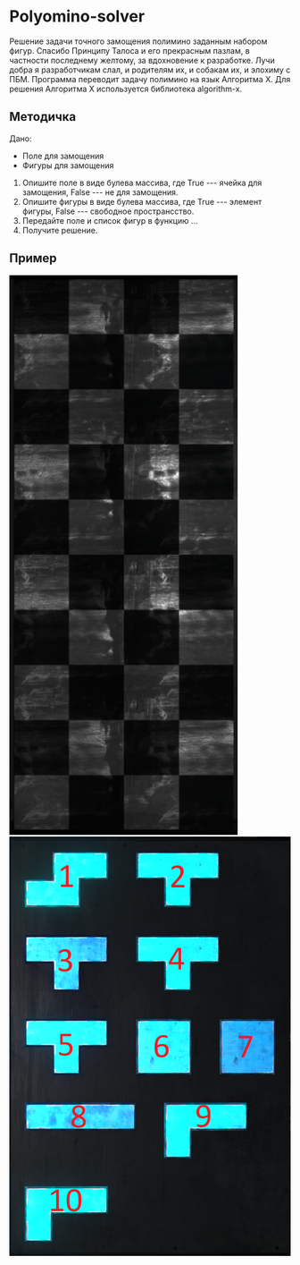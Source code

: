 # Polyomino-solver
Решение задачи точного замощения полимино заданным набором фигур.
Спасибо Принципу Талоса и его прекрасным пазлам, в частности последнему желтому, за вдохновение к разработке. Лучи добра я разработчикам слал, и родителям их, и собакам их, и элохиму с ПБМ.
Программа переводит задачу полимино на язык Алгоритма Х. Для решения Алгоритма Х используется библиотека algorithm-x.

## Методичка
Дано:
- Поле для замощения
- Фигуры для замощения
1. Опишите поле в виде булева массива, где True --- ячейка для замощения, False --- не для замощения.
2. Опишите фигуры в виде булева массива, где True --- элемент фигуры, False --- свободное пространсство.
3. Передайте поле и список фигур в функцию ...
4. Получите решение.

## Пример
![Рис.1. Поле для замощения](/img/Screenshot_6.png)
![Рис.2. Фигуры для замощения](/img/Screenshot_7.png)